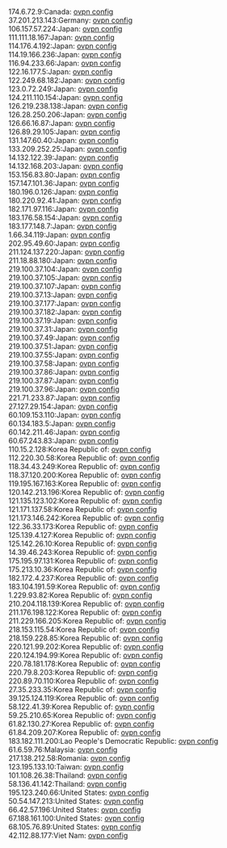 174.6.72.9:Canada: [ovpn config](vpn/174_6_72_9.ovpn)  
37.201.213.143:Germany: [ovpn config](vpn/37_201_213_143.ovpn)  
106.157.57.224:Japan: [ovpn config](vpn/106_157_57_224.ovpn)  
111.111.18.167:Japan: [ovpn config](vpn/111_111_18_167.ovpn)  
114.176.4.192:Japan: [ovpn config](vpn/114_176_4_192.ovpn)  
114.19.166.236:Japan: [ovpn config](vpn/114_19_166_236.ovpn)  
116.94.233.66:Japan: [ovpn config](vpn/116_94_233_66.ovpn)  
122.16.177.5:Japan: [ovpn config](vpn/122_16_177_5.ovpn)  
122.249.68.182:Japan: [ovpn config](vpn/122_249_68_182.ovpn)  
123.0.72.249:Japan: [ovpn config](vpn/123_0_72_249.ovpn)  
124.211.110.154:Japan: [ovpn config](vpn/124_211_110_154.ovpn)  
126.219.238.138:Japan: [ovpn config](vpn/126_219_238_138.ovpn)  
126.28.250.206:Japan: [ovpn config](vpn/126_28_250_206.ovpn)  
126.66.16.87:Japan: [ovpn config](vpn/126_66_16_87.ovpn)  
126.89.29.105:Japan: [ovpn config](vpn/126_89_29_105.ovpn)  
131.147.60.40:Japan: [ovpn config](vpn/131_147_60_40.ovpn)  
133.209.252.25:Japan: [ovpn config](vpn/133_209_252_25.ovpn)  
14.132.122.39:Japan: [ovpn config](vpn/14_132_122_39.ovpn)  
14.132.168.203:Japan: [ovpn config](vpn/14_132_168_203.ovpn)  
153.156.83.80:Japan: [ovpn config](vpn/153_156_83_80.ovpn)  
157.147.101.36:Japan: [ovpn config](vpn/157_147_101_36.ovpn)  
180.196.0.126:Japan: [ovpn config](vpn/180_196_0_126.ovpn)  
180.220.92.41:Japan: [ovpn config](vpn/180_220_92_41.ovpn)  
182.171.97.116:Japan: [ovpn config](vpn/182_171_97_116.ovpn)  
183.176.58.154:Japan: [ovpn config](vpn/183_176_58_154.ovpn)  
183.177.148.7:Japan: [ovpn config](vpn/183_177_148_7.ovpn)  
1.66.34.119:Japan: [ovpn config](vpn/1_66_34_119.ovpn)  
202.95.49.60:Japan: [ovpn config](vpn/202_95_49_60.ovpn)  
211.124.137.220:Japan: [ovpn config](vpn/211_124_137_220.ovpn)  
211.18.88.180:Japan: [ovpn config](vpn/211_18_88_180.ovpn)  
219.100.37.104:Japan: [ovpn config](vpn/219_100_37_104.ovpn)  
219.100.37.105:Japan: [ovpn config](vpn/219_100_37_105.ovpn)  
219.100.37.107:Japan: [ovpn config](vpn/219_100_37_107.ovpn)  
219.100.37.13:Japan: [ovpn config](vpn/219_100_37_13.ovpn)  
219.100.37.177:Japan: [ovpn config](vpn/219_100_37_177.ovpn)  
219.100.37.182:Japan: [ovpn config](vpn/219_100_37_182.ovpn)  
219.100.37.19:Japan: [ovpn config](vpn/219_100_37_19.ovpn)  
219.100.37.31:Japan: [ovpn config](vpn/219_100_37_31.ovpn)  
219.100.37.49:Japan: [ovpn config](vpn/219_100_37_49.ovpn)  
219.100.37.51:Japan: [ovpn config](vpn/219_100_37_51.ovpn)  
219.100.37.55:Japan: [ovpn config](vpn/219_100_37_55.ovpn)  
219.100.37.58:Japan: [ovpn config](vpn/219_100_37_58.ovpn)  
219.100.37.86:Japan: [ovpn config](vpn/219_100_37_86.ovpn)  
219.100.37.87:Japan: [ovpn config](vpn/219_100_37_87.ovpn)  
219.100.37.96:Japan: [ovpn config](vpn/219_100_37_96.ovpn)  
221.71.233.87:Japan: [ovpn config](vpn/221_71_233_87.ovpn)  
27.127.29.154:Japan: [ovpn config](vpn/27_127_29_154.ovpn)  
60.109.153.110:Japan: [ovpn config](vpn/60_109_153_110.ovpn)  
60.134.183.5:Japan: [ovpn config](vpn/60_134_183_5.ovpn)  
60.142.211.46:Japan: [ovpn config](vpn/60_142_211_46.ovpn)  
60.67.243.83:Japan: [ovpn config](vpn/60_67_243_83.ovpn)  
110.15.2.128:Korea Republic of: [ovpn config](vpn/110_15_2_128.ovpn)  
112.220.30.58:Korea Republic of: [ovpn config](vpn/112_220_30_58.ovpn)  
118.34.43.249:Korea Republic of: [ovpn config](vpn/118_34_43_249.ovpn)  
118.37.120.200:Korea Republic of: [ovpn config](vpn/118_37_120_200.ovpn)  
119.195.167.163:Korea Republic of: [ovpn config](vpn/119_195_167_163.ovpn)  
120.142.213.196:Korea Republic of: [ovpn config](vpn/120_142_213_196.ovpn)  
121.135.123.102:Korea Republic of: [ovpn config](vpn/121_135_123_102.ovpn)  
121.171.137.58:Korea Republic of: [ovpn config](vpn/121_171_137_58.ovpn)  
121.173.146.242:Korea Republic of: [ovpn config](vpn/121_173_146_242.ovpn)  
122.36.33.173:Korea Republic of: [ovpn config](vpn/122_36_33_173.ovpn)  
125.139.4.127:Korea Republic of: [ovpn config](vpn/125_139_4_127.ovpn)  
125.142.26.10:Korea Republic of: [ovpn config](vpn/125_142_26_10.ovpn)  
14.39.46.243:Korea Republic of: [ovpn config](vpn/14_39_46_243.ovpn)  
175.195.97.131:Korea Republic of: [ovpn config](vpn/175_195_97_131.ovpn)  
175.213.10.36:Korea Republic of: [ovpn config](vpn/175_213_10_36.ovpn)  
182.172.4.237:Korea Republic of: [ovpn config](vpn/182_172_4_237.ovpn)  
183.104.191.59:Korea Republic of: [ovpn config](vpn/183_104_191_59.ovpn)  
1.229.93.82:Korea Republic of: [ovpn config](vpn/1_229_93_82.ovpn)  
210.204.118.139:Korea Republic of: [ovpn config](vpn/210_204_118_139.ovpn)  
211.176.198.122:Korea Republic of: [ovpn config](vpn/211_176_198_122.ovpn)  
211.229.166.205:Korea Republic of: [ovpn config](vpn/211_229_166_205.ovpn)  
218.153.115.54:Korea Republic of: [ovpn config](vpn/218_153_115_54.ovpn)  
218.159.228.85:Korea Republic of: [ovpn config](vpn/218_159_228_85.ovpn)  
220.121.99.202:Korea Republic of: [ovpn config](vpn/220_121_99_202.ovpn)  
220.124.194.99:Korea Republic of: [ovpn config](vpn/220_124_194_99.ovpn)  
220.78.181.178:Korea Republic of: [ovpn config](vpn/220_78_181_178.ovpn)  
220.79.8.203:Korea Republic of: [ovpn config](vpn/220_79_8_203.ovpn)  
220.89.70.110:Korea Republic of: [ovpn config](vpn/220_89_70_110.ovpn)  
27.35.233.35:Korea Republic of: [ovpn config](vpn/27_35_233_35.ovpn)  
39.125.124.119:Korea Republic of: [ovpn config](vpn/39_125_124_119.ovpn)  
58.122.41.39:Korea Republic of: [ovpn config](vpn/58_122_41_39.ovpn)  
59.25.210.65:Korea Republic of: [ovpn config](vpn/59_25_210_65.ovpn)  
61.82.130.27:Korea Republic of: [ovpn config](vpn/61_82_130_27.ovpn)  
61.84.209.207:Korea Republic of: [ovpn config](vpn/61_84_209_207.ovpn)  
183.182.111.200:Lao People's Democratic Republic: [ovpn config](vpn/183_182_111_200.ovpn)  
61.6.59.76:Malaysia: [ovpn config](vpn/61_6_59_76.ovpn)  
217.138.212.58:Romania: [ovpn config](vpn/217_138_212_58.ovpn)  
123.195.133.10:Taiwan: [ovpn config](vpn/123_195_133_10.ovpn)  
101.108.26.38:Thailand: [ovpn config](vpn/101_108_26_38.ovpn)  
58.136.41.142:Thailand: [ovpn config](vpn/58_136_41_142.ovpn)  
195.123.240.66:United States: [ovpn config](vpn/195_123_240_66.ovpn)  
50.54.147.213:United States: [ovpn config](vpn/50_54_147_213.ovpn)  
66.42.57.196:United States: [ovpn config](vpn/66_42_57_196.ovpn)  
67.188.161.100:United States: [ovpn config](vpn/67_188_161_100.ovpn)  
68.105.76.89:United States: [ovpn config](vpn/68_105_76_89.ovpn)  
42.112.88.177:Viet Nam: [ovpn config](vpn/42_112_88_177.ovpn)  
